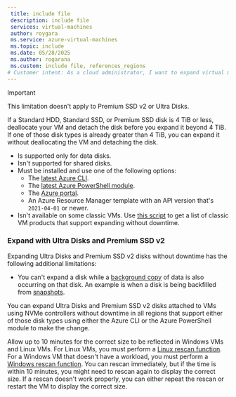 ```yaml
---
 title: include file
 description: include file
 services: virtual-machines
 author: roygara
 ms.service: azure-virtual-machines
 ms.topic: include
 ms.date: 05/28/2025
 ms.author: rogarana
 ms.custom: include file, references_regions
# Customer intent: As a cloud administrator, I want to expand virtual machine disks efficiently, so that I can manage storage capacity without downtime and ensure optimal performance in my infrastructure.
---
```

> [!IMPORTANT]
> This limitation doesn't apply to Premium SSD v2 or Ultra Disks.
>
> If a Standard HDD, Standard SSD, or Premium SSD disk is 4 TiB or less, deallocate your VM and detach the disk before you expand it beyond 4 TiB. If one of those disk types is already greater than 4 TiB, you can expand it without deallocating the VM and detaching the disk.

- Is supported only for data disks.
- Isn't supported for shared disks.
- Must be installed and use one of the following options:
    - The [latest Azure CLI](/cli/azure/install-azure-cli).
    - The [latest Azure PowerShell module](/powershell/azure/install-azure-powershell).
    - The [Azure portal](https://portal.azure.com/).
    - An Azure Resource Manager template with an API version that's `2021-04-01` or newer.
- Isn't available on some classic VMs. Use [this script](#expand-without-downtime-classic-vm-sku-support) to get a list of classic VM products that support expanding without downtime.

### Expand with Ultra Disks and Premium SSD v2

Expanding Ultra Disks and Premium SSD v2 disks without downtime has the following additional limitations:

- You can't expand a disk while a [background copy](../scripts/create-managed-disk-from-snapshot.md#performance-impact---background-copy-process) of data is also occurring on that disk. An example is when a disk is being backfilled from [snapshots](/azure/virtual-machines/disks-incremental-snapshots?tabs=azure-cli).

You can expand Ultra Disks and Premium SSD v2 disks attached to VMs using NVMe controllers without downtime in all regions that support either of those disk types using either the Azure CLI or the Azure PowerShell module to make the change.

Allow up to 10 minutes for the correct size to be reflected in Windows VMs and Linux VMs. For Linux VMs, you must perform a [Linux rescan function](/azure/virtual-machines/linux/expand-disks?tabs=ubuntu#detecting-a-changed-disk-size). For a Windows VM that doesn't have a workload, you must perform a [Windows rescan function](/windows-hardware/drivers/devtest/devcon-rescan). You can rescan immediately, but if the time is within 10 minutes, you might need to rescan again to display the correct size. If a rescan doesn't work properly, you can either repeat the rescan or restart the VM to display the correct size. 
